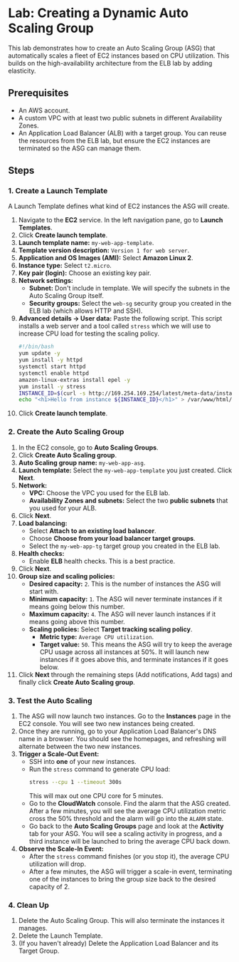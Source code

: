 # Lab: Creating a Dynamic Auto Scaling Group

This lab demonstrates how to create an Auto Scaling Group (ASG) that automatically scales a fleet of EC2 instances based on CPU utilization. This builds on the high-availability architecture from the ELB lab by adding elasticity.

## Prerequisites

*   An AWS account.
*   A custom VPC with at least two public subnets in different Availability Zones.
*   An Application Load Balancer (ALB) with a target group. You can reuse the resources from the ELB lab, but ensure the EC2 instances are terminated so the ASG can manage them.

## Steps

### 1. Create a Launch Template

A Launch Template defines what kind of EC2 instances the ASG will create.

1.  Navigate to the **EC2** service. In the left navigation pane, go to **Launch Templates**.
2.  Click **Create launch template**.
3.  **Launch template name:** `my-web-app-template`.
4.  **Template version description:** `Version 1 for web server`.
5.  **Application and OS Images (AMI):** Select **Amazon Linux 2**.
6.  **Instance type:** Select `t2.micro`.
7.  **Key pair (login):** Choose an existing key pair.
8.  **Network settings:**
    *   **Subnet:** Don't include in template. We will specify the subnets in the Auto Scaling Group itself.
    *   **Security groups:** Select the `web-sg` security group you created in the ELB lab (which allows HTTP and SSH).
9.  **Advanced details -> User data:** Paste the following script. This script installs a web server and a tool called `stress` which we will use to increase CPU load for testing the scaling policy.
    ```bash
    #!/bin/bash
    yum update -y
    yum install -y httpd
    systemctl start httpd
    systemctl enable httpd
    amazon-linux-extras install epel -y
    yum install -y stress
    INSTANCE_ID=$(curl -s http://169.254.169.254/latest/meta-data/instance-id)
    echo "<h1>Hello from instance ${INSTANCE_ID}</h1>" > /var/www/html/index.html
    ```
10. Click **Create launch template**.

### 2. Create the Auto Scaling Group

1.  In the EC2 console, go to **Auto Scaling Groups**.
2.  Click **Create Auto Scaling group**.
3.  **Auto Scaling group name:** `my-web-app-asg`.
4.  **Launch template:** Select the `my-web-app-template` you just created. Click **Next**.
5.  **Network:**
    *   **VPC:** Choose the VPC you used for the ELB lab.
    *   **Availability Zones and subnets:** Select the two **public subnets** that you used for your ALB.
6.  Click **Next**.
7.  **Load balancing:**
    *   Select **Attach to an existing load balancer**.
    *   Choose **Choose from your load balancer target groups**.
    *   Select the `my-web-app-tg` target group you created in the ELB lab.
8.  **Health checks:**
    *   Enable **ELB** health checks. This is a best practice.
9.  Click **Next**.
10. **Group size and scaling policies:**
    *   **Desired capacity:** `2`. This is the number of instances the ASG will start with.
    *   **Minimum capacity:** `1`. The ASG will never terminate instances if it means going below this number.
    *   **Maximum capacity:** `4`. The ASG will never launch instances if it means going above this number.
    *   **Scaling policies:** Select **Target tracking scaling policy**.
        *   **Metric type:** `Average CPU utilization`.
        *   **Target value:** `50`. This means the ASG will try to keep the average CPU usage across all instances at 50%. It will launch new instances if it goes above this, and terminate instances if it goes below.
11. Click **Next** through the remaining steps (Add notifications, Add tags) and finally click **Create Auto Scaling group**.

### 3. Test the Auto Scaling

1.  The ASG will now launch two instances. Go to the **Instances** page in the EC2 console. You will see two new instances being created.
2.  Once they are running, go to your Application Load Balancer's DNS name in a browser. You should see the homepages, and refreshing will alternate between the two new instances.
3.  **Trigger a Scale-Out Event:**
    *   SSH into **one** of your new instances.
    *   Run the `stress` command to generate CPU load:
        ```bash
        stress --cpu 1 --timeout 300s
        ```
        This will max out one CPU core for 5 minutes.
    *   Go to the **CloudWatch** console. Find the alarm that the ASG created. After a few minutes, you will see the average CPU utilization metric cross the 50% threshold and the alarm will go into the `ALARM` state.
    *   Go back to the **Auto Scaling Groups** page and look at the **Activity** tab for your ASG. You will see a scaling activity in progress, and a third instance will be launched to bring the average CPU back down.
4.  **Observe the Scale-In Event:**
    *   After the `stress` command finishes (or you stop it), the average CPU utilization will drop.
    *   After a few minutes, the ASG will trigger a scale-in event, terminating one of the instances to bring the group size back to the desired capacity of 2.

### 4. Clean Up

1.  Delete the Auto Scaling Group. This will also terminate the instances it manages.
2.  Delete the Launch Template.
3.  (If you haven't already) Delete the Application Load Balancer and its Target Group.
